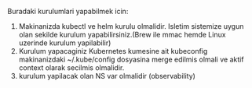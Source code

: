 Buradaki kurulumlari yapabilmek icin:

1. Makinanizda kubectl ve helm kurulu olmalidir. Isletim sistemize uygun olan sekilde kurulum yapabilirsiniz.(Brew ile mmac hemde Linux uzerinde kurulum yapilabilir)
2. Kurulum yapacaginiz Kubernetes kumesine ait kubeconfig makinanizdaki ~/.kube/config dosyasina merge edilmis olmali ve aktif context olarak secilmis olmalidir. 
3. kurulum yapilacak olan NS var olmalidir (observability)
